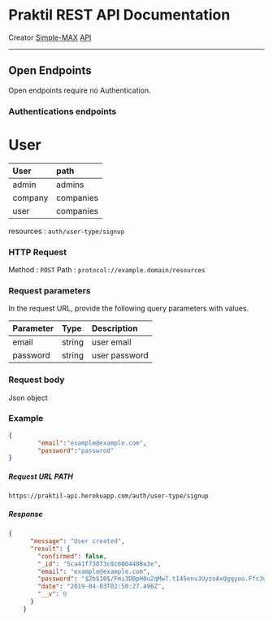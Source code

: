 # Praktil REST API Documentation
Creator [Simple-MAX](https://github.com/Simple-MAX)
[API]('https://praktil-api.herokuapp.com/')
** **
## Open Endpoints
Open endpoints require no Authentication.

### Authentications endpoints
# User
| User | path |
|:----------|:-----|
|admin|admins|
|company|companies|
|user|companies|
 resources : `auth/user-type/signup`
### HTTP Request
Method : `POST`
Path : `protocol://example.domain/resources`
### Request parameters

In the request URL, provide the following query parameters with values.

| Parameter | Type | Description |
|:----------|:-----|:------------|
|email|string|user email|
|password|string|user password|

### Request body
Json object
### Example
```json
{
        "email":"example@example.com",
        "password":"passwrod"
}
```
##### Request URL PATH

```http
https://praktil-api.herokuapp.com/auth/user-type/signup
```

##### Response
```json
{
      "message": "User created",
      "result": {
        "confirmed": false,
        "_id": "5ca41f73873c8c0004488a3e",
        "email": "example@example.com",
        "password": "$2b$10$/Fmi3DBpH0u2qMw7.t145envJUyzoAxQgqyoo.Ffc3u3woXgCF17e",
        "date": "2019-04-03T02:50:27.496Z",
        "__v": 0
      }
    }
```

